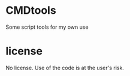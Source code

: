 # CMDtools

Some script tools for my own use

# license

No license. Use of the code is at the user's risk.
